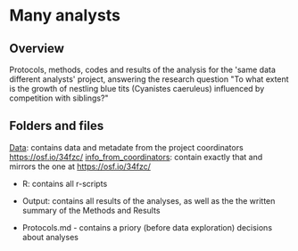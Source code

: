 # Many analysts

## **Overview**

Protocols, methods, codes and results of the analysis for the 'same data different analysts' project, answering the research question "To what extent is the growth of nestling blue tits (Cyanistes caeruleus) influenced by competition with siblings?"


## **Folders and files**

[Data](https://github.com/MartinBulla/many_analysts/tree/master/Data): contains data and metadate from the project coordinators https://osf.io/34fzc/
[info_from_coordinators](https://github.com/MartinBulla/many_analysts/tree/master/info_from_coordinators): contain exactly that and mirrors the one at https://osf.io/34fzc/
- R: contains all r-scripts
- Output: contains all results of the analyses, as well as the the written summary of the Methods and Results

- Protocols.md - contains a priory (before data exploration) decisions about analyses 
